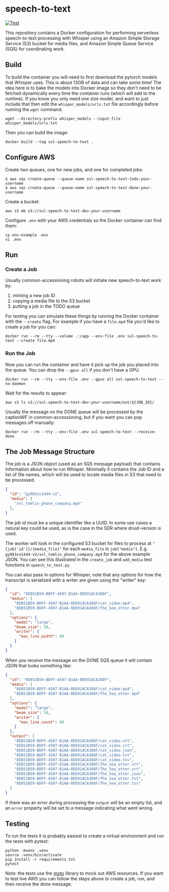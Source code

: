 # speech-to-text

[![Test](https://github.com/sul-dlss/speech-to-text/actions/workflows/test.yml/badge.svg)](https://github.com/sul-dlss/speech-to-text/actions/workflows/test.yml)

This repository contains a Docker configuration for performing serverless speech-to-text processing with Whisper using an Amazon Simple Storage Service (S3) bucket for media files, and Amazon Simple Queue Service (SQS) for coordinating work.

## Build

To build the container you will need to first download the pytorch models that Whisper uses. This is about 13GB of data and can take some time! The idea here is to bake the models into Docker image so they don't need to be fetched dynamically every time the container runs (which will add to the runtime). If you know you only need one size model, and want to just include that then edit the `whisper_models/urls.txt` file accordingly before running the `wget` command.

```shell
wget --directory-prefix whisper_models --input-file whisper_models/urls.txt
```

Then you can build the image:

```shell
docker build --tag sul-speech-to-text .
```

## Configure AWS

Create two queues, one for new jobs, and one for completed jobs:

```shell
$ aws sqs create-queue --queue-name sul-speech-to-text-todo-your-username
$ aws sqs create-queue --queue-name sul-speech-to-text-done-your-username
```

Create a bucket: 

```shell
aws s3 mb s3://sul-speech-to-text-dev-your-username
```

Configure `.env` with your AWS credentials so the Docker container can find them:

```shell
cp env-example .env
vi .env
```

## Run

### Create a Job

Usually common-accessioning robots will initiate new speech-to-text work by:

1. minting a new job ID
3. copying a media file to the S3 bucket
5. putting a job in the TODO queue

For testing you can simulate these things by running the Docker container with the `--create` flag. For example if you have a `file.mp4` file you'd like to create a job for you can:

```shell
docker run --rm --tty --volume .:/app --env-file .env sul-speech-to-text --create file.mp4
```

### Run the Job

Now you can run the container and have it pick up the job you placed into the queue. You can drop the `--gpus all` if you don't have a GPU.

```shell
docker run --rm --tty --env-file .env --gpus all sul-speech-to-text --no-daemon
```

Wait for the results to appear:

```shell
aws s3 ls s3://sul-speech-to-text-dev-your-username/out/${JOB_ID}/
```

Usually the message on the DONE queue will be processed by the captionWF in common-accessioning, but if you want you can pop messages off manually:

```shell
docker run --rm --tty --env-file .env sul-speech-to-text --receive-done
```

## The Job Message Structure

The job is a JSON object (used as an SQS message payload) that contains information about how to run Whisper. Minimally it contains the Job ID and a list of file names, which will be used to locate media files in S3 that need to be processed.

```json
{
  "id": "gy983cn1444-v2",
  "media": [
    "snl_tomlin_phone_company.mp4"
  ],
}
```

The job id must be a unique identifier like a UUID. In some use cases a natural key could be used, as is the case in the SDR where druid-version is used.

The worker will look in the configured S3 bucket for files to process at `"{job['id']}/{media_file}"` for each `media_file` in `job["media"]`. E.g. `gy983cn1444-v2/snl_tomlin_phone_company.mp4` for the above example JSON. You can see this illustrated in the `create_job` and `add_media` test functions in `speech_to_text.py`.

You can also pass in options for Whisper, note that any options for how the transcript is serialized with a writer are given using the "writer" key:

```json
{
  "id": "8EB51B59-BDFF-4507-B1AA-0DE91ACA388F",
  "media": [
    "8EB51B59-BDFF-4507-B1AA-0DE91ACA388F/cat_video.mp4",
    "8EB51B59-BDFF-4507-B1AA-0DE91ACA388F/The_Sea_otter.mp4"
  ],
  "options": {
    "model": "large",
    "beam_size": 10,
    "writer": {
      "max_line_width": 80
    }
  }
}
```

When you receive the message on the DONE SQS queue it will contain JSON that looks something like:

```json
{
  "id": "8EB51B59-BDFF-4507-B1AA-0DE91ACA388F",
  "media": [
    "8EB51B59-BDFF-4507-B1AA-0DE91ACA388F/cat_video.mp4",
    "8EB51B59-BDFF-4507-B1AA-0DE91ACA388F/The_Sea_otter.mp4"
  ],
  "options": {
    "model": "large",
    "beam_size": 10,
    "writer": {
      "max_line_count": 80
    }
  },
  "output": [
    "8EB51B59-BDFF-4507-B1AA-0DE91ACA388F/cat_video.vtt",
    "8EB51B59-BDFF-4507-B1AA-0DE91ACA388F/cat_video.srt",
    "8EB51B59-BDFF-4507-B1AA-0DE91ACA388F/cat_video.json",
    "8EB51B59-BDFF-4507-B1AA-0DE91ACA388F/cat_video.txt",
    "8EB51B59-BDFF-4507-B1AA-0DE91ACA388F/cat_video.tsv",
    "8EB51B59-BDFF-4507-B1AA-0DE91ACA388F/The_Sea_otter.vtt",
    "8EB51B59-BDFF-4507-B1AA-0DE91ACA388F/The_Sea_otter.srt",
    "8EB51B59-BDFF-4507-B1AA-0DE91ACA388F/The_Sea_otter.json",
    "8EB51B59-BDFF-4507-B1AA-0DE91ACA388F/The_Sea_otter.txt",
    "8EB51B59-BDFF-4507-B1AA-0DE91ACA388F/The_Sea_otter.tsv"
  ]
}
```  

If there was an error during processing the `output` will be an empty list, and an `error` property will be set to a message indicating what went wrong.

## Testing

To run the tests it is probably easiest to create a virtual environment and run the tests with pytest:

```shell
python -mvenv .venv
source .venv/bin/activate
pip install -r requirements.txt
pytest
```

Note: the tests use the [moto](https://docs.getmoto.org/en/latest/) library to mock out AWS resources. If you want to test live AWS you can follow the steps above to create a job, run, and then receive the done message.
